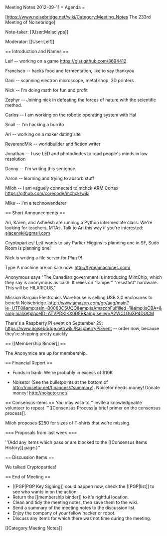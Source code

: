 Meeting Notes 2012-09-11 
 = Agenda =

[https://www.noisebridge.net/wiki/Category:Meeting_Notes The 233rd Meeting of Noisebridge]

Note-taker: [[User:Malaclyps]]

Moderator: [[User:Leif]]
 
== Introduction and Names ==

Leif -- working on a game https://gist.github.com/3694412

Francisco -- hacks food and fermentation, like to say thankyou

Dani -- scanning electron microscope, metal shop, 3D printers

Nick -- I'm doing math for fun and profit

Zephyr -- Joining nick in defeating the forces of nature with the scientific method.

Carlos -- I am working on the robotic operating system with Hal

Snail -- I'm hacking a burrito

Ari -- working on a maker dating site

ReverendMik -- worldbuilder and fiction writer 

Jonathan -- I use LED and photodiodes to read people's minds in low resolution

Danny -- I'm writing this sentence

Aaron -- learning and trying to absorb stuff

Miloh -- I am vaguely connected to mchck ARM Cortex https://github.com/corecode/mchck/wiki

Mike -- I'm a technowanderer

== Short Announcements ==

Ari, Karen, and Asheesh are running a Python intermediate class. We're looking
for teachers, MTAs. Talk to Ari this way if you're interested:
alacenski@gmail.com

Cryptoparties! Leif wants to say Parker Higgins is planning one in SF, Sudo Room is planning one!

Nick is writing a file server for Plan 9!

Type A machine are on sale now: http://typeamachines.com/

Anonymous says "The Canadian government is introducing MintChip, which they say is anonymous as cash. It relies on "tamper" "resistant" hardware. This will be HILARIOUS."

Mission Bargain Electronics Warehouse is selling USB 3.0 enclosures to benefit Noisebridge. http://www.amazon.com/gp/aag/main?ie=UTF8&amp;asin=B0083C5UQQ&amp;isAmazonFulfilled=1&amp;isCBA=&amp;marketplaceID=ATVPDKIKX0DER&amp;seller=A2WCLG6XP4DUCM

There's a Raspberry Pi event on September 29: https://www.noisebridge.net/wiki/RaspberryPiEvent -- order now, because they're shipping pretty quickly

== [[Membership Binder]] ==

The Anonymice are up for membership.

== Financial Report ==

* Funds in bank: We're probably in excess of $10K

* Noisetor (See the bulletpoints at the bottom of http://noisetor.net/finances/#summary). Noisetor needs money! Donate money! http://noisetor.net/

== Consensus items ==
You may wish to '''invite a knowledgeable volunteer to repeat '''[[Consensus Process|a brief primer on the consensus process]].

Miloh proposes $250 for sizes of T-shirts that we're missing.

=== Proposals from last week ===

''(Add any items which pass or are blocked to the [[Consensus Items History]] page.)''

== Discussion Items ==

We talked Cryptoparties!

== End of Meeting ==
* [[PGP|PGP Key Signing]] could happen now, check the [[PGP|list]] to see who wants in on the action.
* Return the [[membership binder]] to it's rightful location.
* Clean and tidy the meeting notes, then save them to the wiki.
* Send a summary of the meeting notes to the discussion list.
* Enjoy the company of your fellow hacker or robot.
* Discuss any items for which there was not time during the meeting.

[[Category:Meeting Notes]]